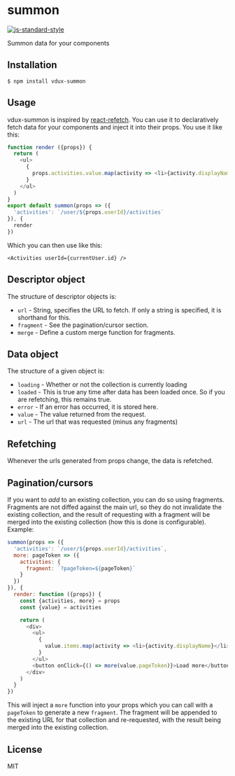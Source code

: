 
# summon

[![js-standard-style](https://img.shields.io/badge/code%20style-standard-brightgreen.svg?style=flat)](https://github.com/feross/standard)

Summon data for your components

## Installation

    $ npm install vdux-summon

## Usage

vdux-summon is inspired by [react-refetch](https://github.com/heroku/react-refetch). You can use it to declaratively fetch data for your components and inject it into their props. You use it like this:

```javascript
function render ({props}) {
  return (
    <ul>
      {
        props.activities.value.map(activity => <li>{activity.displayName}</li>)
      }
    </ul>
  )
}
export default summon(props => ({
  'activities': `/user/${props.userId}/activities`
}), {
  render
})
```

Which you can then use like this:

`<Activities userId={currentUser.id} />`

## Descriptor object

The structure of descriptor objects is:

  * `url` - String, specifies the URL to fetch. If only a string is specified, it is shorthand for this.
  * `fragment` - See the pagination/cursor section.
  * `merge` - Define a custom merge function for fragments.

## Data object

The structure of a given object is:

  * `loading` - Whether or not the collection is currently loading
  * `loaded` - This is true any time after data has been loaded once. So if you are refetching, this remains true.
  * `error` - If an error has occurred, it is stored here.
  * `value` - The value returned from the request.
  * `url` - The url that was requested (minus any fragments)

## Refetching

Whenever the urls generated from props change, the data is refetched.

## Pagination/cursors

If you want to *add* to an existing collection, you can do so using fragments. Fragments are not diffed against the main url, so they do not invalidate the existing collection, and the result of requesting with a fragment will be merged into the existing collection (how this is done is configurable). Example:

```javascript
summon(props => ({
  'activities': `/user/${props.userId}/activities`,
  more: pageToken => ({
    activities: {
      fragment: `?pageToken=${pageToken}`
    }
  })
}), {
  render: function ({props}) {
    const {activities, more} = props
    const {value} = activities

    return (
      <div>
        <ul>
          {
            value.items.map(activity => <li>{activity.displayName}</li>)
          }
        </ul>
        <button onClick={() => more(value.pageToken)}>Load more</button>
      </div>
    )
  }
})
```

This will inject a `more` function into your props which you can call with a `pageToken` to generate a new `fragment`. The fragment will be appended to the existing URL for that collection and re-requested, with the result being merged into the existing collection.


## License

MIT

